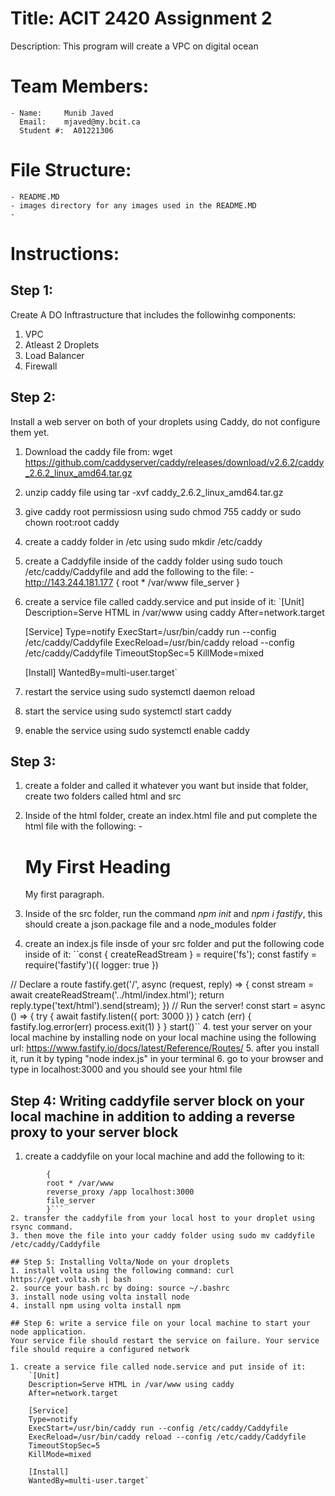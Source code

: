 #   Title: ACIT 2420 Assignment 2

Description: This program will create a VPC on digital ocean

# Team Members: 
    - Name: 	Munib Javed
      Email:    mjaved@my.bcit.ca
      Student #:  A01221306


# File Structure:
    - README.MD
    - images directory for any images used in the README.MD
    - 

# Instructions:

## Step 1:

Create A DO Inftrastructure that includes the followinhg components:
1. VPC
2. Atleast 2 Droplets
3. Load Balancer 
4. Firewall

## Step 2:
Install a web server on both of your droplets using Caddy, do not configure them yet.

1. Download the caddy file from: wget https://github.com/caddyserver/caddy/releases/download/v2.6.2/caddy_2.6.2_linux_amd64.tar.gz
2. unzip caddy file using tar -xvf caddy_2.6.2_linux_amd64.tar.gz
3. give caddy root permissiosn using sudo chmod 755 caddy or sudo chown root:root caddy
4. create  a caddy folder in /etc using sudo mkdir /etc/caddy
5. create a Caddyfile inside of the caddy folder using sudo touch /etc/caddy/Caddyfile and add the following to the file:
    -http://143.244.181.177 
    {
	root * /var/www
	file_server
    }
6. create a service file called caddy.service and put inside of it: 
    `[Unit]
    Description=Serve HTML in /var/www using caddy
    After=network.target

    [Service]
    Type=notify 
    ExecStart=/usr/bin/caddy run --config /etc/caddy/Caddyfile
    ExecReload=/usr/bin/caddy reload --config /etc/caddy/Caddyfile
    TimeoutStopSec=5
    KillMode=mixed

    [Install]
    WantedBy=multi-user.target`


7. restart the service using sudo systemctl daemon reload
8. start the service using sudo systemctl start caddy
9. enable the service using sudo systemctl enable caddy


## Step 3:
1. create a folder and called it whatever you want but inside that folder, create two folders called html and src
2. Inside of the html folder, create an index.html file and put complete the html file with the following:
    -<!DOCTYPE html>
    <html>
    <body>

    <h1>My First Heading</h1>
    <p>My first paragraph.</p>

    </body>
    </html>
3. Inside of the src folder, run the command *npm init* and *npm i fastify*, this should create a json.package file and a node_modules folder
4. create an index.js file insde of your src folder and put the following code inside of it:
    ``const { createReadStream } = require('fs');
       const fastify = require('fastify')({ logger: true })

// Declare a route
fastify.get('/', async (request, reply) => {
  const stream = await createReadStream('../html/index.html');
  return reply.type('text/html').send(stream);
})
// Run the server!
const start = async () => {
  try {
    await fastify.listen({ port: 3000 })
  } catch (err) {
    fastify.log.error(err)
    process.exit(1)
  }
}
start()``
4. test your server on your local machine by installing node on your local machine using the following url:
    https://www.fastify.io/docs/latest/Reference/Routes/
5. after you install it, run it by typing "node index.js" in your terminal
6. go to your browser and type in localhost:3000 and you should see your html file

## Step 4: Writing caddyfile server block on your local machine in addition to adding a reverse proxy to your server block
1. create a caddyfile on your local machine and add the following to it:
```http://143.244.181.177  
        {   
        root * /var/www
        reverse_proxy /app localhost:3000
        file_server
        }```
2. transfer the caddyfile from your local host to your droplet using rsync command. 
3. then move the file into your caddy folder using sudo mv caddyfile /etc/caddy/Caddyfile

## Step 5: Installing Volta/Node on your droplets
1. install volta using the following command: curl https://get.volta.sh | bash
2. source your bash.rc by doing: source ~/.bashrc
3. install node using volta install node
4. install npm using volta install npm

## Step 6: write a service file on your local machine to start your node application.
Your service file should restart the service on failure. Your service file should require a configured network

1. create a service file called node.service and put inside of it: 
    `[Unit]
    Description=Serve HTML in /var/www using caddy
    After=network.target

    [Service]
    Type=notify 
    ExecStart=/usr/bin/caddy run --config /etc/caddy/Caddyfile
    ExecReload=/usr/bin/caddy reload --config /etc/caddy/Caddyfile
    TimeoutStopSec=5
    KillMode=mixed

    [Install]
    WantedBy=multi-user.target`
